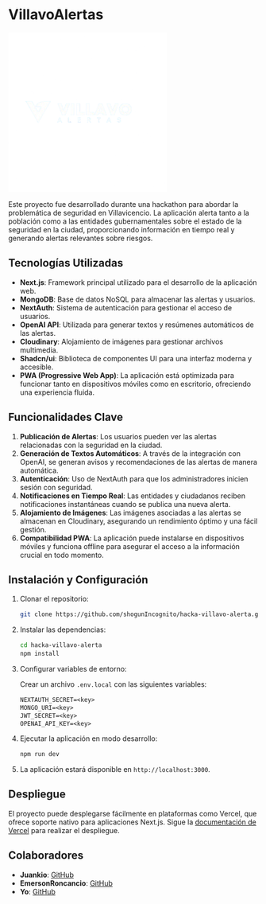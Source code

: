 # VillavoAlertas

<img src="src/assets/logo.png" width="320" alt="VillavoAlerts">

Este proyecto fue desarrollado durante una hackathon para abordar la problemática de seguridad en Villavicencio. La aplicación alerta tanto a la población como a las entidades gubernamentales sobre el estado de la seguridad en la ciudad, proporcionando información en tiempo real y generando alertas relevantes sobre riesgos.

## Tecnologías Utilizadas

- **Next.js**: Framework principal utilizado para el desarrollo de la aplicación web.
- **MongoDB**: Base de datos NoSQL para almacenar las alertas y usuarios.
- **NextAuth**: Sistema de autenticación para gestionar el acceso de usuarios.
- **OpenAI API**: Utilizada para generar textos y resúmenes automáticos de las alertas.
- **Cloudinary**: Alojamiento de imágenes para gestionar archivos multimedia.
- **Shadcn/ui**: Biblioteca de componentes UI para una interfaz moderna y accesible.
- **PWA (Progressive Web App)**: La aplicación está optimizada para funcionar tanto en dispositivos móviles como en escritorio, ofreciendo una experiencia fluida.

## Funcionalidades Clave

1. **Publicación de Alertas**: Los usuarios pueden ver las alertas relacionadas con la seguridad en la ciudad.
2. **Generación de Textos Automáticos**: A través de la integración con OpenAI, se generan avisos y recomendaciones de las alertas de manera automática.
3. **Autenticación**: Uso de NextAuth para que los administradores inicien sesión con seguridad.
4. **Notificaciones en Tiempo Real**: Las entidades y ciudadanos reciben notificaciones instantáneas cuando se publica una nueva alerta.
5. **Alojamiento de Imágenes**: Las imágenes asociadas a las alertas se almacenan en Cloudinary, asegurando un rendimiento óptimo y una fácil gestión.
6. **Compatibilidad PWA**: La aplicación puede instalarse en dispositivos móviles y funciona offline para asegurar el acceso a la información crucial en todo momento.

## Instalación y Configuración

1. Clonar el repositorio:

    ```bash
    git clone https://github.com/shogunIncognito/hacka-villavo-alerta.git
    ```

2. Instalar las dependencias:

    ```bash
    cd hacka-villavo-alerta
    npm install
    ```

3. Configurar variables de entorno:

    Crear un archivo `.env.local` con las siguientes variables:

    ```env
    NEXTAUTH_SECRET=<key>
    MONGO_URI=<key>
    JWT_SECRET=<key>
    OPENAI_API_KEY=<key>
    ```

4. Ejecutar la aplicación en modo desarrollo:

    ```bash
    npm run dev
    ```

5. La aplicación estará disponible en `http://localhost:3000`.

## Despliegue

El proyecto puede desplegarse fácilmente en plataformas como Vercel, que ofrece soporte nativo para aplicaciones Next.js. Sigue la [documentación de Vercel](https://vercel.com/docs) para realizar el despliegue.

## Colaboradores

- **Juankio**: [GitHub](https://github.com/juankio)
- **EmersonRoncancio**: [GitHub](https://github.com/EmersonRoncancio)
- **Yo**: [GitHub](https://github.com/shogunIncognito)
